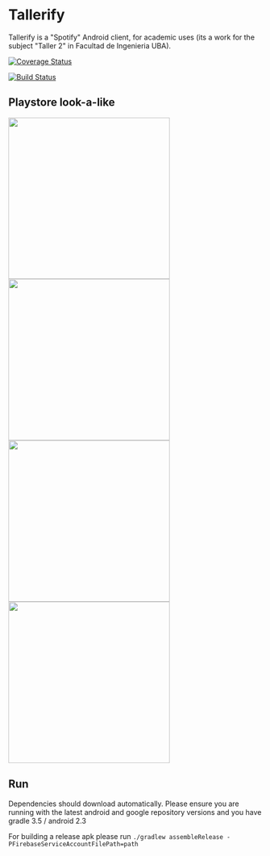 # Tallerify

Tallerify is a "Spotify" Android client, for academic uses (its a work for the subject "Taller 2" in Facultad de Ingenieria UBA).

[![Coverage Status](https://coveralls.io/repos/github/saantiaguilera/fiuba-taller-II-tallerify-android/badge.svg?branch=develop)](https://coveralls.io/github/saantiaguilera/fiuba-taller-II-tallerify-android?branch=develop)

[![Build Status](https://travis-ci.org/saantiaguilera/fiuba-taller-II-tallerify-android.svg?branch=develop)](https://travis-ci.org/saantiaguilera/fiuba-taller-II-tallerify-android)

## Playstore look-a-like

<img src="http://i.imgur.com/gYYaFDJ.png" height="320"> <img src="http://i.imgur.com/cJN7kZj.png" height="320"> <img src="http://i.imgur.com/QoRc3QX.png" height="320"> <img src="http://i.imgur.com/JbPkJ8u.png" height="320">

## Run

Dependencies should download automatically. Please ensure you are running with the latest android and google repository versions and you have gradle 3.5 / android 2.3

For building a release apk please run `./gradlew assembleRelease -PFirebaseServiceAccountFilePath=path`
